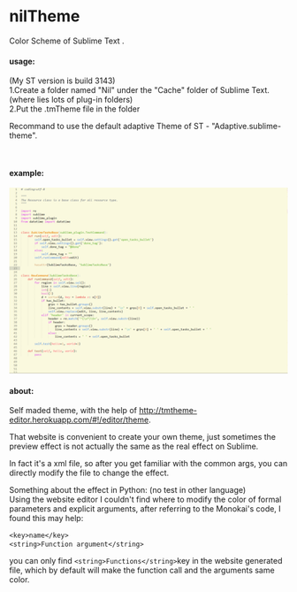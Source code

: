 # nilTheme
Color Scheme of Sublime Text .

#### usage:<br>
(My ST version is build 3143)<br>
1.Create a folder named "Nil" under the "Cache" folder of Sublime Text. (where lies lots of plug-in folders) <br>
2.Put the .tmTheme file in the folder <br>

Recommand to use the default adaptive Theme of ST - "Adaptive.sublime-theme".

<br>

#### example:<br>
![](https://github.com/rainnnnny/nilTheme/blob/master/example.png)
<br>

#### about:<br>
Self maded theme, with the help of http://tmtheme-editor.herokuapp.com/#!/editor/theme. 

That website is convenient to create your own theme, just sometimes the preview effect is not actually the same as the real effect on Sublime.

In fact it's a xml file, so after you get familiar with the common args, you can directly modify the file to change the effect.

Something about the effect in Python: (no test in other language)<br>
Using the website editor I couldn't find where to modify the color of formal parameters and explicit arguments, after referring to the Monokai's code, I found this may help:<br>
```
<key>name</key>
<string>Function argument</string>
```
you can only find ```<string>Functions</string>```key in the website generated file, which by default will make the function call and the arguments same color.
